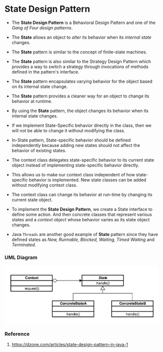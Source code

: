 # State Design Pattern

* The **State Design Pattern** is a Behavioral Design Pattern and one of the _Gang of Four design patterns_.

* The **State** allows an object to _alter_ its behavior when its _internal state_ changes.

* The **State** pattern is similar to the concept of finite-state machines.

* The **State** pattern is also similar to the Strategy Design Pattern which provides a way to switch a strategy
 through invocations of methods defined in the pattern's interface.

* The **State** pattern encapsulates varying behavior for the object based on its internal state change.

* The **State** pattern provides a cleaner way for an object to change its behavior at runtime.

* By using the **State** pattern, the object changes its behavior when its internal state changes.

* If we implement State-Specific behavior directly in the class, then we will not be able to change it without modifying the class.

* In-State pattern, State-specific behavior should be defined independently because adding new states should not
affect the behavior of existing states.

* The context class delegates state-specific behavior to its current state object instead of implementing
state-specific behavior directly.

* This allows us to make our context class independent of how state-specific behavior is implemented.
 New state classes can be added without modifying context class.

* The context class can change its behavior at run-time by changing its current state object.

* To implement the **State Design Pattern**, we create a State interface to define some action.
And then concrete classes that represent various states and a _context object_ whose behavior varies as its state object changes.

* Java `Threads` are another good example of **State** pattern since they have defined states as
_New, Runnable, Blocked, Waiting, Timed Waiting_ and _Terminated_.

### UML Diagram

![uml diagram](../../../../../../../../.github/uploads/uml/state.png)

### Reference

1. https://dzone.com/articles/state-design-pattern-in-java-1